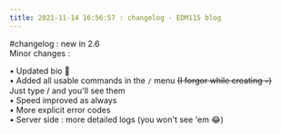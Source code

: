 ```yaml
---
title: 2021-11-14 16:56:57 : changelog - EDM115 blog
---
```


#changelog : new in 2.6  
Minor changes :  
  
• Updated bio :smiling_face_with_three_hearts:  
• Added all usable commands in the `/` menu ~~(I forgor while creating :skull:)~~  
Just type / and you'll see them  
• Speed improved as always  
• More explicit error codes  
• Server side : more detailed logs (you won't see 'em :joy:)
